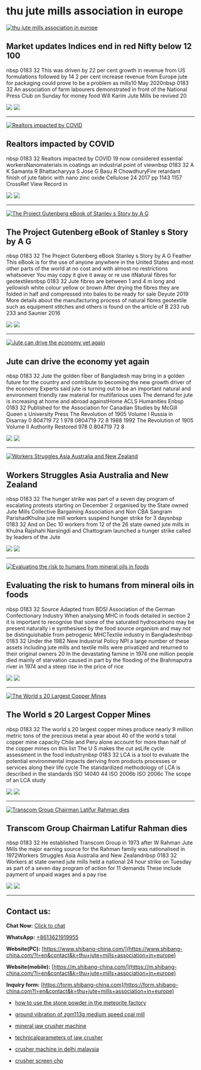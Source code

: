 # thu jute mills association in europe

<a href="https://swt.shibang-china.com/?l=en&img&k=thu+jute+mills+association+in+europe" target="_blank">![thu jute mills association in europe](http://static.shibang-china.com/all-800x300/349.jpg)</a>

## Market updates Indices end in red Nifty below 12 100
nbsp 0183 32 This was driven by 22 per cent growth in revenue from US formulations followed by 14 2 per cent increase revenue from Europe jute for packaging could prove to be a problem as mills10 May 2020nbsp 0183 32 An association of farm labourers demonstrated in front of the National Press Club on Sunday for money food Will Karim Jute Mills be revived 20


<a href="https://whatsapp.shibangsoft.com/WhatsApp.php" target="_blank" title="WhatsApp">![](http://static.shibang-china.com/icon/whatsapp.png)</a> <a href="https://swt.shibang-china.com/?l=en&icon&k=thu+jute+mills+association+in+europe" target="_blank">![](http://static.shibang-china.com/icon/chat-en.png)</a>

---

<a href="https://swt.shibang-china.com/?l=en&img&k=thu+jute+mills+association+in+europe" target="_blank">![Realtors impacted by COVID](http://static.shibang-china.com/all-800x300/193.jpg)</a>

## Realtors impacted by COVID
nbsp 0183 32 Realtors impacted by COVID 19 now considered essential workersNanomaterials in coatings an industrial point of viewnbsp 0183 32 A K Samanta R Bhattacharyya S Jose G Basu R ChowdhuryFire retardant finish of jute fabric with nano zinc oxide Cellulose 24 2017 pp 1143 1157 CrossRef View Record in


<a href="https://whatsapp.shibangsoft.com/WhatsApp.php" target="_blank" title="WhatsApp">![](http://static.shibang-china.com/icon/whatsapp.png)</a> <a href="https://swt.shibang-china.com/?l=en&icon&k=thu+jute+mills+association+in+europe" target="_blank">![](http://static.shibang-china.com/icon/chat-en.png)</a>

---

<a href="https://swt.shibang-china.com/?l=en&img&k=thu+jute+mills+association+in+europe" target="_blank">![The Project Gutenberg eBook of Stanley s Story by A G](http://static.shibang-china.com/all-800x300/103.jpg)</a>

## The Project Gutenberg eBook of Stanley s Story by A G
nbsp 0183 32 The Project Gutenberg eBook Stanley s Story by A G Feather This eBook is for the use of anyone anywhere in the United States and most other parts of the world at no cost and with almost no restrictions whatsoever You may copy it give it away or re use itNatural fibres for geotextilesnbsp 0183 32 Jute fibres are between 1 and 4 m long and yellowish white colour yellow or brown After drying the fibres they are folded in half and compressed into bales to be ready for sale Deyute 2019 More details about the manufacturing process of natural fibres geotextile such as equipment stitches and others is found on the article of B 233 rub 233 and Saunier 2016


<a href="https://whatsapp.shibangsoft.com/WhatsApp.php" target="_blank" title="WhatsApp">![](http://static.shibang-china.com/icon/whatsapp.png)</a> <a href="https://swt.shibang-china.com/?l=en&icon&k=thu+jute+mills+association+in+europe" target="_blank">![](http://static.shibang-china.com/icon/chat-en.png)</a>

---

<a href="https://swt.shibang-china.com/?l=en&img&k=thu+jute+mills+association+in+europe" target="_blank">![Jute can drive the economy yet again](http://static.shibang-china.com/all-800x300/758.jpg)</a>

## Jute can drive the economy yet again
nbsp 0183 32 Jute the golden fiber of Bangladesh may bring in a golden future for the country and contribute to becoming the new growth driver of the economy Experts said jute is turning out to be an important natural and environment friendly raw material for multifarious uses The demand for jute is increasing at home and abroad againstHome ACLS Humanities Enbsp 0183 32 Published for the Association for Canadian Studies by McGill Queen s University Press The Revolution of 1905 Volume I Russia in Disarray 0 804719 72 1 978 0804719 72 8 1988 1992 The Revolution of 1905 Volume II Authority Restored 978 0 804719 72 8


<a href="https://whatsapp.shibangsoft.com/WhatsApp.php" target="_blank" title="WhatsApp">![](http://static.shibang-china.com/icon/whatsapp.png)</a> <a href="https://swt.shibang-china.com/?l=en&icon&k=thu+jute+mills+association+in+europe" target="_blank">![](http://static.shibang-china.com/icon/chat-en.png)</a>

---

<a href="https://swt.shibang-china.com/?l=en&img&k=thu+jute+mills+association+in+europe" target="_blank">![Workers Struggles Asia Australia and New Zealand](http://static.shibang-china.com/all-800x300/1200.jpg)</a>

## Workers Struggles Asia Australia and New Zealand
nbsp 0183 32 The hunger strike was part of a seven day program of escalating protests starting on December 2 organised by the State owned Jute Mills Collective Bargaining Association and Non CBA Sangram ParishadKhulna jute mill workers suspend hunger strike for 3 daysnbsp 0183 32 And on Dec 10 workers from 12 of the 26 state owned jute mills in Khulna Rajshahi Narsingdi and Chattogram launched a hunger strike called by leaders of the Jute


<a href="https://whatsapp.shibangsoft.com/WhatsApp.php" target="_blank" title="WhatsApp">![](http://static.shibang-china.com/icon/whatsapp.png)</a> <a href="https://swt.shibang-china.com/?l=en&icon&k=thu+jute+mills+association+in+europe" target="_blank">![](http://static.shibang-china.com/icon/chat-en.png)</a>

---

<a href="https://swt.shibang-china.com/?l=en&img&k=thu+jute+mills+association+in+europe" target="_blank">![Evaluating the risk to humans from mineral oils in foods](http://static.shibang-china.com/all-800x300/1335.jpg)</a>

## Evaluating the risk to humans from mineral oils in foods
nbsp 0183 32 Source Adapted from BDSI Association of the German Confectionary Industry When analysing MHC in foods detailed in section 2 it is important to recognise that some of the saturated hydrocarbons may be present naturally i e synthesised by the food source organism and may not be distinguishable from petrogenic MHCTextile industry in Bangladeshnbsp 0183 32 Under the 1982 New Industrial Policy NPI a large number of these assets including jute mills and textile mills were privatized and returned to their original owners 20 In the devastating famine in 1974 one million people died mainly of starvation caused in part by the flooding of the Brahmaputra river in 1974 and a steep rise in the price of rice


<a href="https://whatsapp.shibangsoft.com/WhatsApp.php" target="_blank" title="WhatsApp">![](http://static.shibang-china.com/icon/whatsapp.png)</a> <a href="https://swt.shibang-china.com/?l=en&icon&k=thu+jute+mills+association+in+europe" target="_blank">![](http://static.shibang-china.com/icon/chat-en.png)</a>

---

<a href="https://swt.shibang-china.com/?l=en&img&k=thu+jute+mills+association+in+europe" target="_blank">![The World s 20 Largest Copper Mines](http://static.shibang-china.com/all-800x300/198.jpg)</a>

## The World s 20 Largest Copper Mines
nbsp 0183 32 The world s 20 largest copper mines produce nearly 9 million metric tons of the precious metal a year about 40 of the world s total copper mine capacity Chile and Peru alone account for more than half of the copper mines on this list The U S makes the cut asLife cycle assessment in the food industrynbsp 0183 32 LCA is a tool to evaluate the potential environmental impacts deriving from products processes or services along their life cycle The standardized methodology of LCA is described in the standards ISO 14040 44 ISO 2006b ISO 2006c The scope of an LCA study


<a href="https://whatsapp.shibangsoft.com/WhatsApp.php" target="_blank" title="WhatsApp">![](http://static.shibang-china.com/icon/whatsapp.png)</a> <a href="https://swt.shibang-china.com/?l=en&icon&k=thu+jute+mills+association+in+europe" target="_blank">![](http://static.shibang-china.com/icon/chat-en.png)</a>

---

<a href="https://swt.shibang-china.com/?l=en&img&k=thu+jute+mills+association+in+europe" target="_blank">![Transcom Group Chairman Latifur Rahman dies](http://static.shibang-china.com/all-800x300/1186.jpg)</a>

## Transcom Group Chairman Latifur Rahman dies
nbsp 0183 32 He established Transcom Group in 1973 after W Rahman Jute Mills the major earning source for the Rahman family was nationalised in 1972Workers Struggles Asia Australia and New Zealandnbsp 0183 32 Workers at state owned jute mills held a national 24 hour strike on Tuesday as part of a seven day program of action for 11 demands These include payment of unpaid wages and a pay rise


<a href="https://whatsapp.shibangsoft.com/WhatsApp.php" target="_blank" title="WhatsApp">![](http://static.shibang-china.com/icon/whatsapp.png)</a> <a href="https://swt.shibang-china.com/?l=en&icon&k=thu+jute+mills+association+in+europe" target="_blank">![](http://static.shibang-china.com/icon/chat-en.png)</a>

---
## Contact us:

**Chat Now:** [Click to chat](https://swt.shibang-china.com?l=en&contact&k=thu+jute+mills+association+in+europe)

**WhatsApp:**  [+8613621919955](https://whatsapp.shibangsoft.com/WhatsApp.php)

**Website(PC):** [https://www.shibang-china.com/](https://www.shibang-china.com/?l=en&contact&k=thu+jute+mills+association+in+europe)

**Website(mobile):** [https://m.shibang-china.com/](https://m.shibang-china.com/?l=en&contact&k=thu+jute+mills+association+in+europe)

**Inquiry form:** [https://form.shibang-china.com](https://form.shibang-china.com?l=en&contact&k=thu+jute+mills+association+in+europe)

* [how to use the stone powder in the meteorite factory](../164/how%20to%20use%20the%20stone%20powder%20in%20the%20meteorite%20factory.md)

* [ground vibration of zgm113g medium speed coal mill](../168/ground%20vibration%20of%20zgm113g%20medium%20speed%20coal%20mill.md)

* [mineral jaw crusher machine](../170/mineral%20jaw%20crusher%20machine.md)

* [technicalparameters of jaw crusher](../166/technicalparameters%20of%20jaw%20crusher.md)

* [crusher machine in delhi malaysia](../167/crusher%20machine%20in%20delhi%20malaysia.md)

* [crusher screen chp](../166/crusher%20screen%20chp.md)